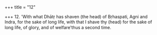 +++
title = "12"

+++
12. 'With what Dhātṛ has shaven (the head) of Bṛhaspati, Agni and Indra, for the sake of long life, with that I shave thy (head) for the sake of long life, of glory, and of welfare'thus a second time.
